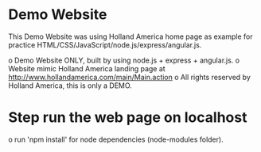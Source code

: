 # Demo Website

This Demo Website was using Holland America home page as example for practice HTML/CSS/JavaScript/node.js/express/angular.js.

o Demo Website ONLY, built by using node.js + express + angular.js.
o Website mimic Holland America landing page at http://www.hollandamerica.com/main/Main.action
o All rights reserved by Holland America, this is only a DEMO.

# Step run the web page on localhost

o run 'npm install' for node dependencies (node-modules folder).